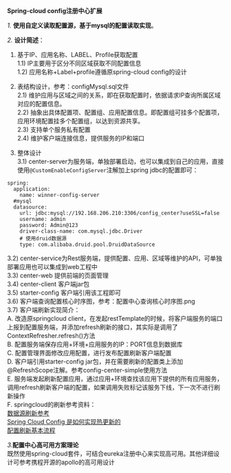 **Spring-cloud config注册中心扩展**

_1._ **使用自定义读取配置源，基于mysql的配置读取实现**。<br>

_2._ **设计简述**：<br>
 1) 基于IP、应用名称、LABEL、Profile获取配置 <br>
 1.1) IP主要用于区分不同区域获取不同配置信息 <br>
 1.2) 应用名称+Label+profile遵循原spring-cloud config的设计 <br>
 
 2) 表结构设计，参考：configMysql.sql文件 <br>
 2.1) 维护应用与区域之间的关系，即在获取配置时，依据请求IP查询所属区域对应的配置信息。<br>
 2.2) 抽象出具体配置项、配置组、应用配置信息。即配置组可挂多个配置项，应用环境配置挂多个配置组，以达到资源共享。<br>
 2.3) 支持单个服务私有配置<br>
 2.4) 维护客户端连接信息，提供服务的IP和端口<br>
 
 3) 整体设计<br>
 3.1) center-server为服务端，单独部署启动，也可以集成到自己的应用，直接使用``@CustomEnableConfigServer``注解加上spring jdbc的配置即可：
```
spring:
  application:
    name: winner-config-server
  #mysql
  datasource:
    url: jdbc:mysql://192.168.206.210:3306/config_center?useSSL=false
    username: admin
    password: Admin@123
    driver-class-name: com.mysql.jdbc.Driver
    # 使用druid数据源
    type: com.alibaba.druid.pool.DruidDataSource
```
 3.2) center-service为Rest服务端，提供配置、应用、区域等维护的API，可单独部署应用也可以集成到web工程中 <br>
 3.3) center-web 提供前端的页面管理 <br>
 3.4) center-client 客户端jar包 <br>
 3.5) starter-config 客户端引用该工程即可 <br>
 3.6) 客户端查询配置核心时序图，参考：配置中心查询核心时序图.png <br>
 3.7) 客户端刷新实现简介：<br>
    A. 改造原springcloud client，在发起restTemplate的时候，将客户端服务的端口上报到配置服务端，并添加refresh刷新的接口，其实际是调用了ContextRefresher.refresh()方法<br>
    B. 配置服务端保存应用+环境+应用服务的IP：PORT信息到数据库<br>
    C. 配置管理界面修改应用配置，进行发布配置刷新客户端配置<br>
    D. 客户端引用starter-config jar包，并在需要刷新的配置类上添加@RefreshScope注解。参考config-center-simple使用方法<br>
    E. 服务端发起刷新配置应用，通过应用+环境查找该应用下提供的所有应用服务，调用refresh刷新客户端的配置，如果调用失败标记该服务下线，下一次不进行刷新操作<br>
    F. springcloud的刷新参考资料：<br>
        [数据源刷新参考](https://www.jianshu.com/p/5acd4db7cd5e)<br>
        [Spring Cloud Config 是如何实现热更新的](http://www.scienjus.com/spring-cloud-refresh/)<br>
        [配置刷新基本流程](https://blog.csdn.net/cml_blog/article/details/78411312)<br>
        
_3._**配置中心高可用方案理论**<br>
既然使用spring-cloud套件，可结合eureka注册中心来实现高可用。其他详细设计可参考携程开源的apollo的高可用设计